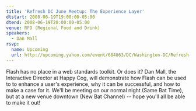 ```yaml
---
title: 'Refresh DC June Meetup: The Experience Layer'
dtstart: 2008-06-19T19:00:00-05:00
dtend: 2008-06-19T20:00:00-05:00
venue: RFD (Regional Food and Drink)
speakers:
  - Dan Mall
rsvp:
  name: Upcoming
  url: http://upcoming.yahoo.com/event/684863/DC/Washington-DC/Refresh-DC-June-Meetup-The-Experience-Layer/RFD-Regional-Food-and-Drink-Washington-DC-BreweryBrewPub-RFD39s-Regional-Food-amp-Drink-BrewpubBrewery/
---
```


Flash has no place in a web standards toolkit. Or does it? Dan Mall, the Interactive Director at Happy Cog, will demonstrate how Flash can be used to to enhance a user's experience, why it can be successful, and how to make a case for it. We'll be meeting on our normal night (Same Bat Time), but at a new venue downtown (New Bat Channel) -- hope you'll all be able to make it out!